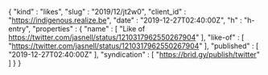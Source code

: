 {
  "kind" : "likes",
  "slug" : "2019/12/jt2w0",
  "client_id" : "https://indigenous.realize.be",
  "date" : "2019-12-27T02:40:00Z",
  "h" : "h-entry",
  "properties" : {
    "name" : [ "Like of https://twitter.com/jasnell/status/1210317962550267904" ],
    "like-of" : [ "https://twitter.com/jasnell/status/1210317962550267904" ],
    "published" : [ "2019-12-27T02:40:00Z" ],
    "syndication" : [ "https://brid.gy/publish/twitter" ]
  }
}
